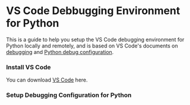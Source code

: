 # VS Code Debbugging Environment for Python
This is a guide to help you setup the VS Code debugging environment for Python locally and remotely, and is based on VS Code's documents on [debugging](https://code.visualstudio.com/docs/editor/debugging) and [Python debug configuration](https://code.visualstudio.com/docs/python/debugging).

### Install VS Code
You can download [VS Code](https://code.visualstudio.com/) here.

### Setup Debugging Configuration for Python
